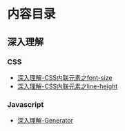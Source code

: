 
# 内容目录

## 深入理解

### CSS
- [深入理解-CSS内联元素之font-size](https://github.com/xwchris/blog/issues/13)
- [深入理解-CSS内联元素之line-height](https://github.com/xwchris/blog/issues/15)

### Javascript
- [深入理解-Generator](https://github.com/xwchris/blog/issues/14)
